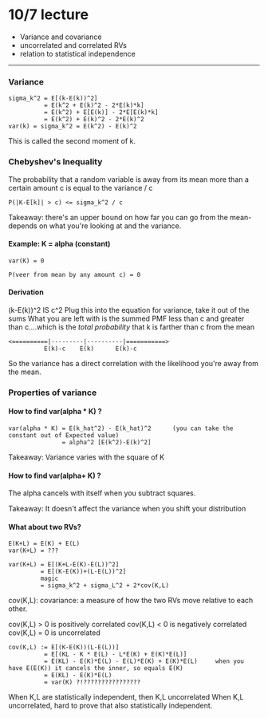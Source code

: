 # 10/7 lecture

* Variance and covariance
* uncorrelated and correlated RVs
* relation to statistical independence
______

### Variance
```
sigma_k^2 = E[(k-E(k))^2]
          = E(k^2 + E(k)^2 - 2*E(k)*k]
          = E(k^2) + E[E(k)] - 2*E[E(k)*k]
          = E(k^2) + E(k)^2 - 2*E(k)^2
var(k) = sigma_k^2 = E(k^2) - E(k)^2
```

This is called the second moment of k.

### Chebyshev's Inequality
The probability that a random variable is away from its mean more than a certain amount c is equal to the variance / c

```
P(|K-E[k]| > c) <= sigma_k^2 / c
```

Takeaway: there's an upper bound on how far you can go from the mean- depends on what you're looking at and the variance.

#### Example: K = alpha (constant)
```
var(K) = 0

P(veer from mean by any amount c) = 0
```

#### Derivation
(k-E(k))^2 IS c^2
Plug this into the equation for variance, take it out of the sums
What you are left with is the summed PMF less than c and greater than c....which is the *total probability* that k is farther than c from the mean

```
<==========|---------|----------|===========>
          E(k)-c    E(k)      E(k)-c
```

So the variance has a direct correlation with the likelihood you're away from the mean.

### Properties of variance

#### How to find var(alpha * K) ?

```
var(alpha * K) = E(k_hat^2) - E(k_hat)^2      (you can take the constant out of Expected value)
               = alpha^2 [E(k^2)-E(k)^2]
```

Takeaway: Variance varies with the square of K

#### How to find var(alpha+ K) ?
The alpha cancels with itself when you subtract squares.

Takeaway: It doesn't affect the variance when you shift your distribution

#### What about two RVs?
```
E(K+L) = E(K) + E(L)
var(K+L) = ???

var(K+L) = E[(K+L-E(K)-E(L))^2]
         = E[(K-E(K))+(L-E(L))^2]
         magic
         = sigma_k^2 + sigma_L^2 + 2*cov(K,L)
```

cov(K,L): covariance: a measure of how the two RVs move relative to each other.

cov(K,L) > 0 is positively correlated
cov(K,L) < 0 is negatively correlated
cov(K,L) = 0 is uncorrelated

```
cov(K,L) := E[(K-E(K))(L-E(L))]
          = E[(KL - K * E(L) - L*E(K) + E(K)*E(L)]
          = E(KL) - E(K)*E(L) - E(L)*E(K) + E(K)*E(L)     when you have E(E(K)) it cancels the inner, so equals E(K)
          = E(KL) - E(K)*E(L)
          = var(K) ?!????????????????
```

When K,L are statistically independent, then K,L uncorrelated
When K,L uncorrelated, hard to prove that also statistically independent.

